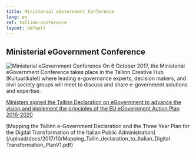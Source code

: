 ```yaml
---
title: Ministerial eGovernment Conference
lang: en
ref: tallinn-conference
layout: default
---
```


## Ministerial eGovernment Conference

<img src="/upload/images/2017/10/eu2017.ee.jpg" class="pull-left" title="Ministerial eGovernment Conference" alt="Ministerial eGovernment Conference"/> On 6 October 2017, the Ministerial eGovernment Conference takes place in the Tallinn Creative Hub (Kultuurikatel) where leading e-governance experts, decision makers, and civil society groups will meet to discuss and share e-government solutions and expertise.

[Ministers signed the Tallinn Declaration on eGovernment to advance the vision and implement the principles of the EU eGovernment Action Plan 2016-2020](/upload/docs/2017/10/Tallinn_egov_declaration_final_3oct2017.pdf) 

[Mapping the Tallinn e-Government Declaration and the Three Year Plan for the Digital Transformation of the   Italian Public Administration](/upload/docs/2017/10/Mapping_Tallin_declaration_to_Italian_Digital Transformation_PlanV1.pdf)